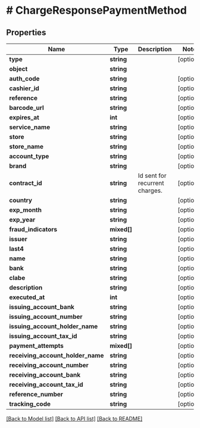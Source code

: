 # # ChargeResponsePaymentMethod

## Properties

Name | Type | Description | Notes
------------ | ------------- | ------------- | -------------
**type** | **string** |  | [optional]
**object** | **string** |  |
**auth_code** | **string** |  | [optional]
**cashier_id** | **string** |  | [optional]
**reference** | **string** |  | [optional]
**barcode_url** | **string** |  | [optional]
**expires_at** | **int** |  | [optional]
**service_name** | **string** |  | [optional]
**store** | **string** |  | [optional]
**store_name** | **string** |  | [optional]
**account_type** | **string** |  | [optional]
**brand** | **string** |  | [optional]
**contract_id** | **string** | Id sent for recurrent charges. | [optional]
**country** | **string** |  | [optional]
**exp_month** | **string** |  | [optional]
**exp_year** | **string** |  | [optional]
**fraud_indicators** | **mixed[]** |  | [optional]
**issuer** | **string** |  | [optional]
**last4** | **string** |  | [optional]
**name** | **string** |  | [optional]
**bank** | **string** |  | [optional]
**clabe** | **string** |  | [optional]
**description** | **string** |  | [optional]
**executed_at** | **int** |  | [optional]
**issuing_account_bank** | **string** |  | [optional]
**issuing_account_number** | **string** |  | [optional]
**issuing_account_holder_name** | **string** |  | [optional]
**issuing_account_tax_id** | **string** |  | [optional]
**payment_attempts** | **mixed[]** |  | [optional]
**receiving_account_holder_name** | **string** |  | [optional]
**receiving_account_number** | **string** |  | [optional]
**receiving_account_bank** | **string** |  | [optional]
**receiving_account_tax_id** | **string** |  | [optional]
**reference_number** | **string** |  | [optional]
**tracking_code** | **string** |  | [optional]

[[Back to Model list]](../../README.md#models) [[Back to API list]](../../README.md#endpoints) [[Back to README]](../../README.md)

